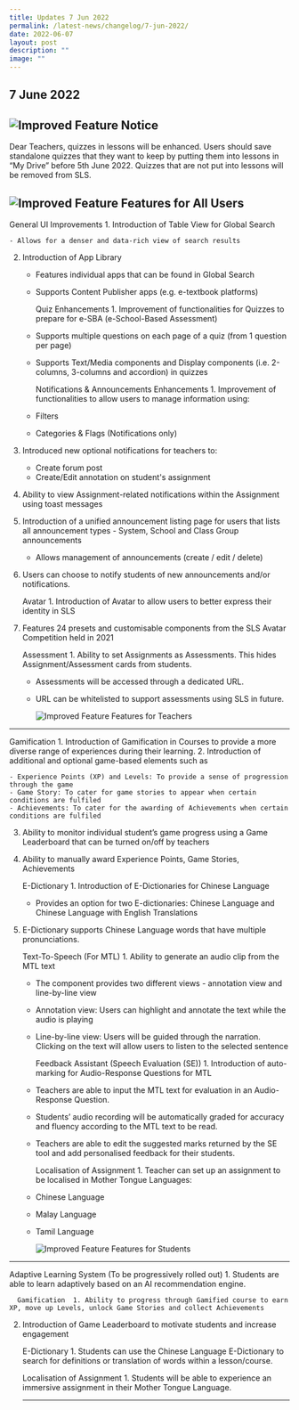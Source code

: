 ```yaml
---
title: Updates 7 Jun 2022
permalink: /latest-news/changelog/7-jun-2022/
date: 2022-06-07
layout: post
description: ""
image: ""
---
```

7 June 2022
-----------

  ![Improved Feature](../../assets/icons/indicative/32px/Star32.svg)  Notice 
-----------------------------------------------------------------------------------------------------------

Dear Teachers, quizzes in lessons will be enhanced. Users should save standalone quizzes that they want to keep by putting them into lessons in “My Drive” before 5th June 2022. Quizzes that are not put into lessons will be removed from SLS.

  ![Improved Feature](../../assets/icons/indicative/32px/Star32.svg)  Features for All Users 
---------------------------------------------------------------------------------------------------------------------------

  General UI Improvements  1. Introduction of Table View for Global Search
    
    
    - Allows for a denser and data-rich view of search results
2. Introduction of App Library
    
    
    - Features individual apps that can be found in Global Search
    - Supports Content Publisher apps (e.g. e-textbook platforms)
 
      Quiz Enhancements  1. Improvement of functionalities for Quizzes to prepare for e-SBA (e-School-Based Assessment)
    
    
    - Supports multiple questions on each page of a quiz (from 1 question per page)
    - Supports Text/Media components and Display components (i.e. 2-columns, 3-columns and accordion) in quizzes
 
      Notifications &amp; Announcements Enhancements  1. Improvement of functionalities to allow users to manage information using:
    
    
    - Filters
    - Categories &amp; Flags (Notifications only)
2. Introduced new optional notifications for teachers to:
    
    
    - Create forum post
    - Create/Edit annotation on student's assignment
3. Ability to view Assignment-related notifications within the Assignment using toast messages
4. Introduction of a unified announcement listing page for users that lists all announcement types - System, School and Class Group announcements
    
    
    - Allows management of announcements (create / edit / delete)
5. Users can choose to notify students of new announcements and/or notifications.
 
      Avatar  1. Introduction of Avatar to allow users to better express their identity in SLS
2. Features 24 presets and customisable components from the SLS Avatar Competition held in 2021
 
      Assessment  1. Ability to set Assignments as Assessments. This hides Assignment/Assessment cards from students.
    
    
    - Assessments will be accessed through a dedicated URL.
    - URL can be whitelisted to support assessments using SLS in future.
 
      ![Improved Feature](../../assets/icons/indicative/32px/Star32.svg)  Features for Teachers 
--------------------------------------------------------------------------------------------------------------------------

  Gamification  1. Introduction of Gamification in Courses to provide a more diverse range of experiences during their learning.
2. Introduction of additional and optional game-based elements such as
    
    
    - Experience Points (XP) and Levels: To provide a sense of progression through the game
    - Game Story: To cater for game stories to appear when certain conditions are fulfiled
    - Achievements: To cater for the awarding of Achievements when certain conditions are fulfiled
3. Ability to monitor individual student’s game progress using a Game Leaderboard that can be turned on/off by teachers
4. Ability to manually award Experience Points, Game Stories, Achievements
 
      E-Dictionary  1. Introduction of E-Dictionaries for Chinese Language
    
    
    - Provides an option for two E-dictionaries: Chinese Language and Chinese Language with English Translations
2. E-Dictionary supports Chinese Language words that have multiple pronunciations.
 
      Text-To-Speech (For MTL)  1. Ability to generate an audio clip from the MTL text
    
    
    - The component provides two different views - annotation view and line-by-line view
    
    - Annotation view: Users can highlight and annotate the text while the audio is playing
    - Line-by-line view: Users will be guided through the narration. Clicking on the text will allow users to listen to the selected sentence

      Feedback Assistant (Speech Evaluation (SE))  1. Introduction of auto-marking for Audio-Response Questions for MTL
    
    
    - Teachers are able to input the MTL text for evaluation in an Audio-Response Question.
    - Students’ audio recording will be automatically graded for accuracy and fluency according to the MTL text to be read.
    - Teachers are able to edit the suggested marks returned by the SE tool and add personalised feedback for their students.

      Localisation of Assignment  1. Teacher can set up an assignment to be localised in Mother Tongue Languages:
    
    
    - Chinese Language
    - Malay Language
    - Tamil Language
 
      ![Improved Feature](../../assets/icons/indicative/32px/Star32.svg)  Features for Students 
--------------------------------------------------------------------------------------------------------------------------

  Adaptive Learning System (To be progressively rolled out)  1. Students are able to learn adaptively based on an AI recommendation engine.
 
      Gamification  1. Ability to progress through Gamified course to earn XP, move up Levels, unlock Game Stories and collect Achievements
2. Introduction of Game Leaderboard to motivate students and increase engagement
 
      E-Dictionary  1. Students can use the Chinese Language E-Dictionary to search for definitions or translation of words within a lesson/course.
 
      Localisation of Assignment  1. Students will be able to experience an immersive assignment in their Mother Tongue Language.
 
     ---